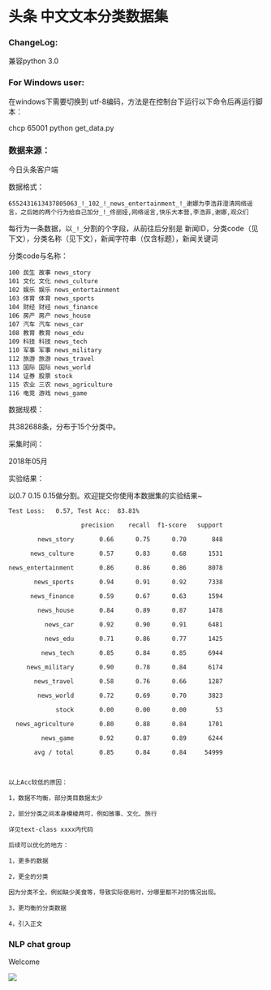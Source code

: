 # 头条 中文文本分类数据集


### ChangeLog:

兼容python 3.0

### For Windows user:

在windows下需要切换到 utf-8编码，方法是在控制台下运行以下命令后再运行脚本：

chcp 65001 
python get_data.py


### 数据来源：

今日头条客户端



数据格式：

```
6552431613437805063_!_102_!_news_entertainment_!_谢娜为李浩菲澄清网络谣言，之后她的两个行为给自己加分_!_佟丽娅,网络谣言,快乐大本营,李浩菲,谢娜,观众们
```

每行为一条数据，以`_!_`分割的个字段，从前往后分别是 新闻ID，分类code（见下文），分类名称（见下文），新闻字符串（仅含标题），新闻关键词



分类code与名称：

```
100 民生 故事 news_story
101 文化 文化 news_culture
102 娱乐 娱乐 news_entertainment
103 体育 体育 news_sports
104 财经 财经 news_finance
106 房产 房产 news_house
107 汽车 汽车 news_car
108 教育 教育 news_edu 
109 科技 科技 news_tech
110 军事 军事 news_military
112 旅游 旅游 news_travel
113 国际 国际 news_world
114 证券 股票 stock
115 农业 三农 news_agriculture
116 电竞 游戏 news_game
```



数据规模：

共382688条，分布于15个分类中。



采集时间：

2018年05月



实验结果：

以0.7 0.15 0.15做分割。欢迎提交你使用本数据集的实验结果~

```
Test Loss:   0.57, Test Acc:  83.81%

                    precision    recall  f1-score   support

        news_story       0.66      0.75      0.70       848

      news_culture       0.57      0.83      0.68      1531

news_entertainment       0.86      0.86      0.86      8078

       news_sports       0.94      0.91      0.92      7338

      news_finance       0.59      0.67      0.63      1594

        news_house       0.84      0.89      0.87      1478

          news_car       0.92      0.90      0.91      6481

          news_edu       0.71      0.86      0.77      1425

         news_tech       0.85      0.84      0.85      6944

     news_military       0.90      0.78      0.84      6174

       news_travel       0.58      0.76      0.66      1287

        news_world       0.72      0.69      0.70      3823

             stock       0.00      0.00      0.00        53

  news_agriculture       0.80      0.88      0.84      1701

         news_game       0.92      0.87      0.89      6244

       avg / total       0.85      0.84      0.84     54999



以上Acc较低的原因：

1，数据不均衡，部分类目数据太少

2，部分分类之间本身模棱两可，例如故事、文化、旅行

详见text-class xxxx内代码

后续可以优化的地方：

1，更多的数据

2，更全的分类

因为分类不全，例如缺少美食等，导致实际使用时，分哪里都不对的情况出现。

3，更均衡的分类数据

4，引入正文

```


### NLP chat group

Welcome

![](http://fate2.oss-cn-shanghai.aliyuncs.com/meta/qq-qun-nlp.jpeg)
